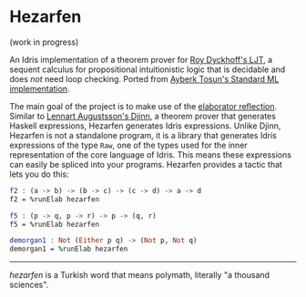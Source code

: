# Hezarfen

(work in progress)

An Idris implementation of a theorem prover for [Roy Dyckhoff's
LJT](https://rd.host.cs.st-andrews.ac.uk/publications/jsl57.pdf), a sequent
calculus for propositional intuitionistic logic that is decidable and does
_not_ need loop checking.  Ported from [Ayberk Tosun's Standard ML
implementation](https://github.com/ayberkt/sequents).

The main goal of the project is to make use of the [elaborator
reflection](http://docs.idris-lang.org/en/latest/reference/elaborator-reflection.html).
Similar to [Lennart Augustsson's Djinn](https://github.com/augustss/djinn), a
theorem prover that generates Haskell expressions, Hezarfen generates Idris expressions.
Unlike Djinn, Hezarfen is not a standalone program, it is a library that
generates Idris expressions of the type `Raw`, one of the types used for the
inner representation of the core language of Idris. This means these
expressions can easily be spliced into your programs. Hezarfen provides a
tactic that lets you do this:

```idris
f2 : (a -> b) -> (b -> c) -> (c -> d) -> a -> d
f2 = %runElab hezarfen

f5 : (p -> q, p -> r) -> p -> (q, r)
f5 = %runElab hezarfen

demorgan1 : Not (Either p q) -> (Not p, Not q)
demorgan1 = %runElab hezarfen
```

***

*hezarfen* is a Turkish word that means polymath, literally "a thousand sciences".
